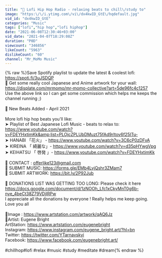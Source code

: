 ```yaml
---
title: "🔴 Lofi Hip Hop Radio - relaxing beats to chill\/study to"
image: "https:\/\/i.ytimg.com\/vi\/dx4kwID_GtE\/hqdefault.jpg"
vid_id: "dx4kwID_GtE"
categories: "Music"
tags: ["lofi","hip hop","lofi hiphop"]
date: "2021-06-08T12:30:46+03:00"
vid_date: "2021-04-07T18:29:08Z"
duration: "P0D"
viewcount: "346856"
likeCount: "5963"
dislikeCount: "60"
channel: "Mr_MoMo Music"
---
```

{% raw %}Save Spotify playlist to update the latest &amp; coolest lofi: <a rel="nofollow" target="blank" href="https://spoti.fi/3uJSDQP">https://spoti.fi/3uJSDQP</a><br />📌 Get some really cool Japanese and Anime artwork for your wall: <a rel="nofollow" target="blank" href="https://displate.com/mrmomo/mr-momo-collective?art=5de96fc4c1257">https://displate.com/mrmomo/mr-momo-collective?art=5de96fc4c1257</a><br />Use the above link so I can get some commission which helps me keeps the channel running ;)<br /><br />🎵 New Beats Added - April 2021<br /><br />More lofi hip hop beats you'll like:<br />➤ Playlist of Best Japanese Lofi Music - beats to relax to: <a rel="nofollow" target="blank" href="https://www.youtube.com/watch?v=FDEYHxtimKk&amp;list=PLOjcZPLUbDMuzt75fAd9rltov6f25ITu-">https://www.youtube.com/watch?v=FDEYHxtimKk&amp;list=PLOjcZPLUbDMuzt75fAd9rltov6f25ITu-</a><br />➤ HANABI 「花火」 - <a rel="nofollow" target="blank" href="https://www.youtube.com/watch?v=3C6cP0zDFvA">https://www.youtube.com/watch?v=3C6cP0zDFvA</a><br />➤ KIREINA 「 綺麗な」- <a rel="nofollow" target="blank" href="https://www.youtube.com/watch?v=d35pHYwgVpg">https://www.youtube.com/watch?v=d35pHYwgVpg</a><br />➤ KEIHATSU 「 啓発 」- <a rel="nofollow" target="blank" href="https://www.youtube.com/watch?v=FDEYHxtimKk">https://www.youtube.com/watch?v=FDEYHxtimKk</a><br /><br />🔔 CONTACT : offerlike123@gmail.com<br />🔔 SUBMIT MUSIC: <a rel="nofollow" target="blank" href="https://forms.gle/EMb4LvjQshr3ZMam7">https://forms.gle/EMb4LvjQshr3ZMam7</a><br />🔔 SUBMIT ARTWORK: <a rel="nofollow" target="blank" href="https://bit.ly/2P92Jub">https://bit.ly/2P92Jub</a><br /><br />📌 DONATIONS LIST WAS GETTING TOO LONG: Please check it here<br /><a rel="nofollow" target="blank" href="https://docs.google.com/document/d/1zNOOh_Lfc1xCkyMnT0g6b-nye_4beCt38Z79VDjIRPw">https://docs.google.com/document/d/1zNOOh_Lfc1xCkyMnT0g6b-nye_4beCt38Z79VDjIRPw</a><br />I appreciate all the donations by everyone ! Really helps me keep going. Love you all<br /><br />📌Image : <a rel="nofollow" target="blank" href="https://www.artstation.com/artwork/qAQ6Jz">https://www.artstation.com/artwork/qAQ6Jz</a><br />📌Artist: Eugene Bright<br />ArtStation: <a rel="nofollow" target="blank" href="https://www.artstation.com/eugenebright">https://www.artstation.com/eugenebright</a><br />Instagram: <a rel="nofollow" target="blank" href="https://www.instagram.com/eugene_bright.art/?hl=bn">https://www.instagram.com/eugene_bright.art/?hl=bn</a><br />Twitter: <a rel="nofollow" target="blank" href="https://twitter.com/YTarnavskyi">https://twitter.com/YTarnavskyi</a><br />Facebook: <a rel="nofollow" target="blank" href="https://www.facebook.com/eugenebright.art/​">https://www.facebook.com/eugenebright.art/​</a><br /><br />#chillhop​ #lofi​ #relax​ #music​ #study #meditate #dream{% endraw %}
